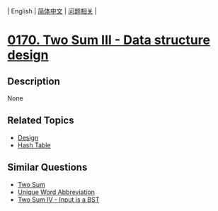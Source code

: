 
| English | [简体中文](README.md) | [问题相关](QUESTION.md) |
# [0170. Two Sum III - Data structure design](https://leetcode-cn.com/problems/two-sum-iii-data-structure-design/)
## Description
None
## Related Topics
- [Design](https://leetcode-cn.com/tag/design)
- [Hash Table](https://leetcode-cn.com/tag/hash-table)
## Similar Questions
- [Two Sum](../0001/README_EN.md)
- [Unique Word Abbreviation](../0288/README_EN.md)
- [Two Sum IV - Input is a BST](../0653/README_EN.md)
